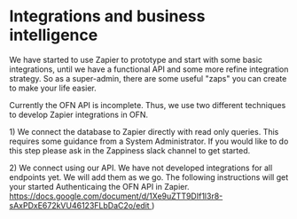 # Integrations and business intelligence

We have started to use Zapier to prototype and start with some basic integrations, until we have a functional API and some more refine integration strategy. So as a super-admin, there are some useful "zaps" you can create to make your life easier.

Currently the OFN API is incomplete. Thus, we use two different techniques to develop Zapier integrations in OFN.

1\) We connect the database to Zapier directly with read only queries. This requires some guidance from a System Administrator. If you would like to do this step please ask in the Zappiness slack channel to get started.

2\) We connect using our API. We have not developed integrations for all endpoints yet. We will add them as we go. The following instructions will get your started Authenticaing the OFN API in Zapier. [https://docs.google.com/document/d/1Xe9uZTT9DIf1l3r8-sAxPDxE672kVU46123FLbDaC2o/edit ](https://docs.google.com/document/d/1Xe9uZTT9DIf1l3r8-sAxPDxE672kVU46123FLbDaC2o/edit%20)\)

